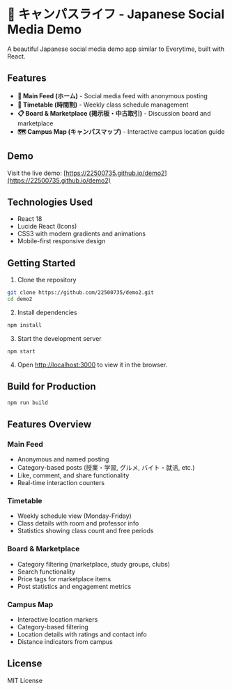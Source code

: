 # 🎌 キャンパスライフ - Japanese Social Media Demo

A beautiful Japanese social media demo app similar to Everytime, built with React.

## Features

- **📱 Main Feed (ホーム)** - Social media feed with anonymous posting
- **📅 Timetable (時間割)** - Weekly class schedule management
- **📋 Board & Marketplace (掲示板・中古取引)** - Discussion board and marketplace
- **🗺️ Campus Map (キャンパスマップ)** - Interactive campus location guide

## Demo

Visit the live demo: [https://22500735.github.io/demo2](https://22500735.github.io/demo2)

## Technologies Used

- React 18
- Lucide React (Icons)
- CSS3 with modern gradients and animations
- Mobile-first responsive design

## Getting Started

1. Clone the repository
```bash
git clone https://github.com/22500735/demo2.git
cd demo2
```

2. Install dependencies
```bash
npm install
```

3. Start the development server
```bash
npm start
```

4. Open [http://localhost:3000](http://localhost:3000) to view it in the browser.

## Build for Production

```bash
npm run build
```

## Features Overview

### Main Feed
- Anonymous and named posting
- Category-based posts (授業・学習, グルメ, バイト・就活, etc.)
- Like, comment, and share functionality
- Real-time interaction counters

### Timetable
- Weekly schedule view (Monday-Friday)
- Class details with room and professor info
- Statistics showing class count and free periods

### Board & Marketplace
- Category filtering (marketplace, study groups, clubs)
- Search functionality
- Price tags for marketplace items
- Post statistics and engagement metrics

### Campus Map
- Interactive location markers
- Category-based filtering
- Location details with ratings and contact info
- Distance indicators from campus

## License

MIT License
